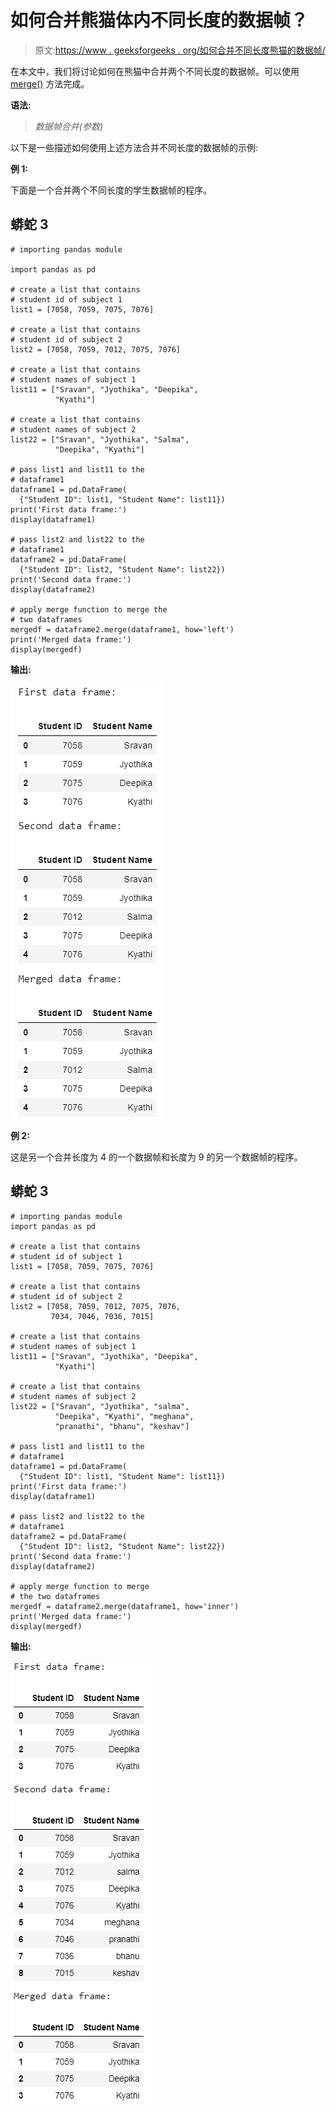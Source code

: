 # 如何合并熊猫体内不同长度的数据帧？

> 原文:[https://www . geeksforgeeks . org/如何合并不同长度熊猫的数据帧/](https://www.geeksforgeeks.org/how-to-merge-dataframes-of-different-length-in-pandas/)

在本文中，我们将讨论如何在熊猫中合并两个不同长度的数据帧。可以使用 [merge()](https://www.geeksforgeeks.org/joining-two-pandas-dataframes-using-merge/) 方法完成。

**语法:**

> *数据帧合并(参数)*

以下是一些描述如何使用上述方法合并不同长度的数据帧的示例:

**例 1:**

下面是一个合并两个不同长度的学生数据帧的程序。

## 蟒蛇 3

```
# importing pandas module

import pandas as pd

# create a list that contains 
# student id of subject 1
list1 = [7058, 7059, 7075, 7076]

# create a list that contains
# student id of subject 2
list2 = [7058, 7059, 7012, 7075, 7076]

# create a list that contains 
# student names of subject 1
list11 = ["Sravan", "Jyothika", "Deepika",
          "Kyathi"]

# create a list that contains 
# student names of subject 2
list22 = ["Sravan", "Jyothika", "Salma", 
          "Deepika", "Kyathi"]

# pass list1 and list11 to the
# dataframe1
dataframe1 = pd.DataFrame(
  {"Student ID": list1, "Student Name": list11})
print('First data frame:')
display(dataframe1)

# pass list2 and list22 to the
# dataframe1
dataframe2 = pd.DataFrame(
  {"Student ID": list2, "Student Name": list22})
print('Second data frame:')
display(dataframe2)

# apply merge function to merge the
# two dataframes
mergedf = dataframe2.merge(dataframe1, how='left')
print('Merged data frame:')
display(mergedf)
```

**输出:**

![](img/9d8fb6c923fb3d35c47a1cb2c015815c.png)

**例 2:**

这是另一个合并长度为 4 的一个数据帧和长度为 9 的另一个数据帧的程序。

## 蟒蛇 3

```
# importing pandas module
import pandas as pd

# create a list that contains
# student id of subject 1
list1 = [7058, 7059, 7075, 7076]

# create a list that contains
# student id of subject 2
list2 = [7058, 7059, 7012, 7075, 7076,
         7034, 7046, 7036, 7015]

# create a list that contains
# student names of subject 1
list11 = ["Sravan", "Jyothika", "Deepika",
          "Kyathi"]

# create a list that contains
# student names of subject 2
list22 = ["Sravan", "Jyothika", "salma", 
          "Deepika", "Kyathi", "meghana",
          "pranathi", "bhanu", "keshav"]

# pass list1 and list11 to the
# dataframe1
dataframe1 = pd.DataFrame(
  {"Student ID": list1, "Student Name": list11})
print('First data frame:')
display(dataframe1)

# pass list2 and list22 to the 
# dataframe1
dataframe2 = pd.DataFrame(
  {"Student ID": list2, "Student Name": list22})
print('Second data frame:')
display(dataframe2)

# apply merge function to merge
# the two dataframes
mergedf = dataframe2.merge(dataframe1, how='inner')
print('Merged data frame:')
display(mergedf)
```

**输出:**

![](img/022ce0e6f70149b0dda3faf92bd34e6c.png)